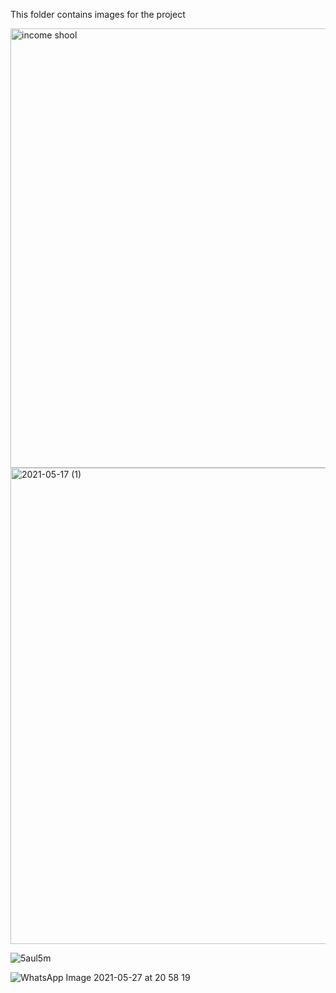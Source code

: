 This folder contains images for the project

<img width="703" alt="income shool" src="https://user-images.githubusercontent.com/83041734/119875850-e9b12180-bf2f-11eb-8813-e72ca1b86a49.png">
<img width="762" alt="2021-05-17 (1)" src="https://user-images.githubusercontent.com/83041734/119875876-f170c600-bf2f-11eb-89fb-56b415f29db6.png">

![5aul5m](https://user-images.githubusercontent.com/83041734/119876154-3eed3300-bf30-11eb-81d9-fa1ec192483c.gif)

![WhatsApp Image 2021-05-27 at 20 58 19](https://user-images.githubusercontent.com/83041734/119876283-65ab6980-bf30-11eb-8cbf-a24e0e0b0285.jpeg)
